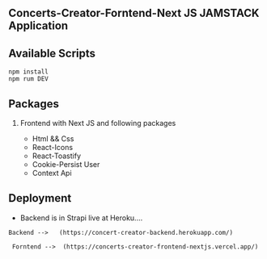 ## Concerts-Creator-Forntend-Next JS JAMSTACK Application

## Available Scripts

```
npm install
npm rum DEV
```

## Packages

1. Frontend with Next JS and following packages

   - Html && Css
   - React-Icons
   - React-Toastify
   - Cookie-Persist User
   - Context Api

## Deployment

- Backend is in Strapi live at Heroku....

```
Backend -->   (https://concert-creator-backend.herokuapp.com/)

 Forntend -->  (https://concerts-creator-frontend-nextjs.vercel.app/)
```

